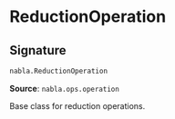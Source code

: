 # ReductionOperation

## Signature

```python
nabla.ReductionOperation
```

**Source**: `nabla.ops.operation`

Base class for reduction operations.

